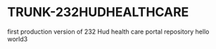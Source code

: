 # TRUNK-232HUDHEALTHCARE
first production version of 232 Hud health care portal repository
hello world3
